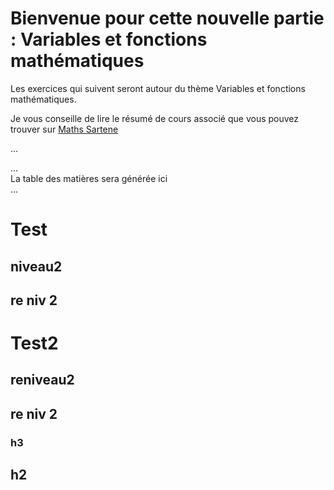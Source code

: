 # Bienvenue pour cette nouvelle partie : Variables et fonctions mathématiques

Les exercices qui suivent seront autour du thème Variables et fonctions mathématiques.

Je vous conseille de lire le résumé de cours associé que vous pouvez trouver sur [Maths Sartene](https://sites.google.com/site/mathssartene/formation-python/variables-et-fonctions-mathmatiques)

<script type="text/javascript" src="tdm.js" charset="iso-8859-1"></script>
...
</head>
<body onload="tdm('tdm',2,2,2);">
...
<div id="tdm">La table des matières sera générée ici</div>
...
</body>

<h1> Test</h1>
<h2> niveau2 </h2>
<h2> re niv 2</h2>

<h1> Test2</h1>
<h2> reniveau2 </h2>
<h2> re niv 2</h2>
<h3> h3 </h3>
<h2> h2 </h2>


